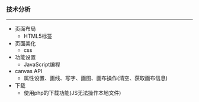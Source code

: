 ### 技术分析
---

- 页面布局
  - HTML5标签
- 页面美化
  - css
- 功能设置  
  - JavaScript编程
- canvas API
  - 属性设置、画线、写字、画图、画布操作(清空、获取画布信息)
- 下载
  - 使用php的下载功能(JS无法操作本地文件)

